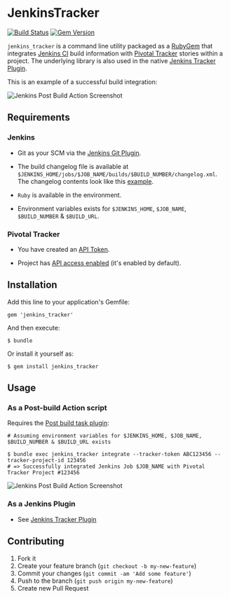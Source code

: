 # JenkinsTracker

[![Build Status](https://travis-ci.org/prashantrajan/jenkins_tracker.png?branch=master)](https://travis-ci.org/prashantrajan/jenkins_tracker)
[![Gem Version](https://badge.fury.io/rb/jenkins_tracker.png)](http://badge.fury.io/rb/jenkins_tracker)

`jenkins_tracker` is a command line utility packaged as a [RubyGem](https://rubygems.org/gems/jenkins_tracker) that
integrates [Jenkins CI](http://jenkins-ci.org/) build information with [Pivotal Tracker](https://www.pivotaltracker.com) stories within a project.
The underlying library is also used in the native [Jenkins Tracker Plugin](https://github.com/prashantrajan/jenkins-tracker-plugin).

This is an example of a successful build integration:

![Jenkins Post Build Action Screenshot](https://raw.github.com/prashantrajan/static_assets/master/jenkins_tracker/images/tracker_comment_2.jpg)


## Requirements

### Jenkins

* Git as your SCM via the [Jenkins Git Plugin](https://wiki.jenkins-ci.org/display/JENKINS/Git+Plugin).

* The build changelog file is available at `$JENKINS_HOME/jobs/$JOB_NAME/builds/$BUILD_NUMBER/changelog.xml`.
  The changelog contents look like this [example](https://github.com/prashantrajan/jenkins_tracker/blob/master/spec/fixtures/git_changelog.txt).

* `Ruby` is available in the environment.

* Environment variables exists for `$JENKINS_HOME`, `$JOB_NAME`, `$BUILD_NUMBER` & `$BUILD_URL`.

### Pivotal Tracker

* You have created an [API Token](https://www.pivotaltracker.com/profile).

* Project has [API access enabled](https://www.pivotaltracker.com/help/api) (it's enabled by default).


## Installation

Add this line to your application's Gemfile:

    gem 'jenkins_tracker'

And then execute:

    $ bundle

Or install it yourself as:

    $ gem install jenkins_tracker


## Usage

### As a Post-build Action script

Requires the [Post build task plugin](http://wiki.hudson-ci.org/display/HUDSON/Post+build+task):

```
# Assuming environment variables for $JENKINS_HOME, $JOB_NAME, $BUILD_NUMBER & $BUILD_URL exists

$ bundle exec jenkins_tracker integrate --tracker-token ABC123456 --tracker-project-id 123456
# => Successfully integrated Jenkins Job $JOB_NAME with Pivotal Tracker Project #123456
```
    
![Jenkins Post Build Action Screenshot](https://raw.github.com/prashantrajan/static_assets/master/jenkins_tracker/images/jenkins_post_build_action_2.jpg)

### As a Jenkins Plugin

* See [Jenkins Tracker Plugin](https://github.com/prashantrajan/jenkins-tracker-plugin)


## Contributing

1. Fork it
2. Create your feature branch (`git checkout -b my-new-feature`)
3. Commit your changes (`git commit -am 'Add some feature'`)
4. Push to the branch (`git push origin my-new-feature`)
5. Create new Pull Request
